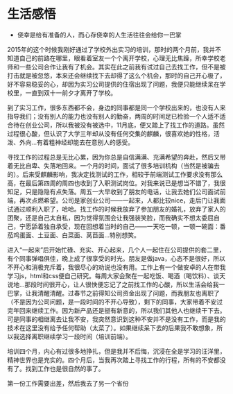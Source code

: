 # 生活感悟
- 侥幸是给有准备的人，而心存侥幸的人生活往往会给你一巴掌

2015年的这个时候我刚好通过了学校外出实习的培训，那时的两个月前，我并不知道自己的前路在哪里，眼看着室友一个个离开学校，心理无比焦躁，所幸学校老师和一些公司合作让我有了机会。其实在此之前我有试过自己去找工作，但不是被打击就是被忽悠，本来还会继续找下去却得了这么个机会，那时的自己开心极了，好不容易稳妥的心，却因为实习公司提供的住宿出现了问题，我便只能继续呆在学校里，一直到双十一前夕才离开了学校。

到了实习工作，很多东西都不会，身边的同事都是同一个学校出来的，也没有人来指导我们；没有别人的能力也没有别人的勤奋，两周的时间足已检验一个人适不适合待在创业公司，所以我被没有被选中，11月底，便又踏上了找工作的道路。虽然过程很心酸，但认识了大学三年却从没有任何交集的麒麟，很喜欢她的性格，活泼、外向...有着粗神经却能去在意别人的感受。

寻找工作的过程总是无比心累，因为你总是自信满满、充满希望的奔赴，然后又带着无比自卑、失落地回来。一个月的时间，面试了很多培训机构（当然是被骗去的）。后来受麒麟影响，我决定找测试的工作，相较于前端测试工作要求没有那么高，在最后第四周的周四也收到了入职测试岗位。对我来说已是想当不错了，我很知足，只是隐隐有点失落。周五一大早收到了朋友的电话，让我去她们公司面试前端，再次点燃希望。公司是家创业公司——一起来，人都比较nice，走后门让我面试通过顺利入职了，哈哈。找工作的时候我放弃了参加朋友的婚礼，放弃了家人的团聚，还是自己太自私，因为觉得氛围会让我强装笑脸，而我确实不想太委屈自己，宁愿舔着独自承受，现在回想着当时的自己——一天吃一顿，一顿一碗面：番茄鸡蛋面、土豆面、白菜面、莴苣面...特别想笑。

进入“一起来”后开始忙碌、充实、开心起来，几个人一起住在公司提供的套二里，有个同事弹唱俱佳，晚上成了很享受的时光。朋友是做java，心态不是很好，所以不开心和消极充斥着，我很尽心的劝说也没有用。工作上有一个做安卓的人在带我学习js，html和css便自己研究。每周大家会聚在一起吃饭、喝酒（喝饮料）、谈天说地...那段时间很开心，让人很快便忘记了之前找工作的心酸，所以生活会给我一巴掌，让我清醒清醒。过春节之前得知公司资金出现了问题，而我朋友也离职了（不是因为公司问题，是一段时间的不开心导致），剩下的同事，大家带着不安过完年回来继续工作。因为新产品还是挺有新意的，所以我们其他人也继续干下去。可是同事的相继离去让我不安，我突然意识到这种不安并不是没有工作，而是我的技术在这里没有给予任何帮助（太菜了）。如果继续呆下去的后果我不敢想象，所以我选择离职继续学习一段时间（培训前端）。

培训四个月，内心有过很多地挣扎，但是我并不后悔，沉浸在全是学习的汪洋里，精神世界也是充实的。四个月后，当我再次踏上寻找工作的行程，所有的不安都没有了。找到工作也是很自然的事了。

第一份工作需要出差，然后我去了另一个省份

